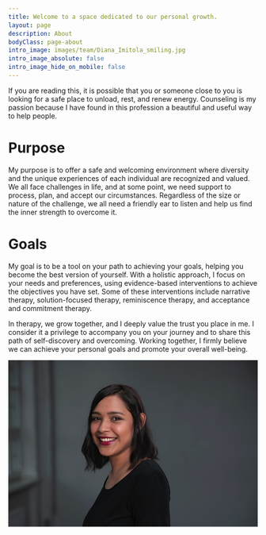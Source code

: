 ```yaml
---
title: Welcome to a space dedicated to our personal growth.
layout: page
description: About
bodyClass: page-about
intro_image: images/team/Diana_Imitola_smiling.jpg
intro_image_absolute: false
intro_image_hide_on_mobile: false
---
```


If you are reading this, it is possible that you or someone close to you is looking for a safe place to unload, rest, and renew energy. Counseling is my passion because I have found in this profession a beautiful and useful way to help people.

# Purpose

My purpose is to offer a safe and welcoming environment where diversity and the unique experiences of each individual are recognized and valued. We all face challenges in life, and at some point, we need support to process, plan, and accept our circumstances. Regardless of the size or nature of the challenge, we all need a friendly ear to listen and help us find the inner strength to overcome it.

# Goals

My goal is to be a tool on your path to achieving your goals, helping you become the best version of yourself. With a holistic approach, I focus on your needs and preferences, using evidence-based interventions to achieve the objectives you have set. Some of these interventions include narrative therapy, solution-focused therapy, reminiscence therapy, and acceptance and commitment therapy.

In therapy, we grow together, and I deeply value the trust you place in me. I consider it a privilege to accompany you on your journey and to share this path of self-discovery and overcoming. Working together, I firmly believe we can achieve your personal goals and promote your overall well-being.

![Diana Image](/images/team/Diana_Imitola_smiling.jpg)
